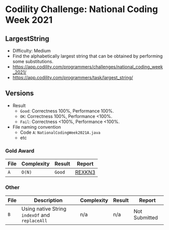 # Codility Challenge: National Coding Week 2021

## LargestString

- Difficulty: Medium
- Find the alphabetically largest string that can be obtained by performing some substitutions.
- <https://app.codility.com/programmers/challenges/national_coding_week_2021/>
- <https://app.codility.com/programmers/task/largest_string/>

## Versions

- Result
  - `Good`: Correctness 100%, Performance 100%.
  - `OK`: Correctness 100%, Performance <100%.
  - `Fail`: Correctness <100%, Performance <100%.
- File naming convention
  - Code `A`: `NationalCodingWeek2021A.java`
  - etc

### Gold Award

| File | Complexity | Result | Report                                                                            |
| ---- | ---------- | ------ | --------------------------------------------------------------------------------- |
| `A`  | `O(N)`     | `Good` | [REXKN3](https://app.codility.com/cert/view/certREXKN3-6FXGRPMEJNBDHDDB/details/) |

### Other

| File | Description                                    | Complexity | Result | Report        |
| ---- | ---------------------------------------------- | ---------- | ------ | ------------- |
| `B`  | Using native String `indexOf` and `replaceAll` | n/a        | n/a    | Not Submitted |
